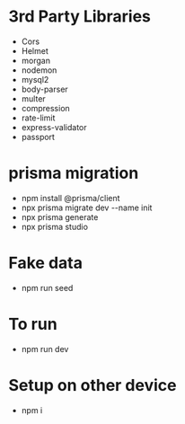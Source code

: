 # 3rd Party Libraries

- Cors
- Helmet
- morgan
- nodemon
- mysql2
- body-parser
- multer
- compression
- rate-limit
- express-validator
- passport

# prisma migration

- npm install @prisma/client
- npx prisma migrate dev --name init
- npx prisma generate
- npx prisma studio

# Fake data

- npm run seed

# To run

- npm run dev

# Setup on other device

- npm i
